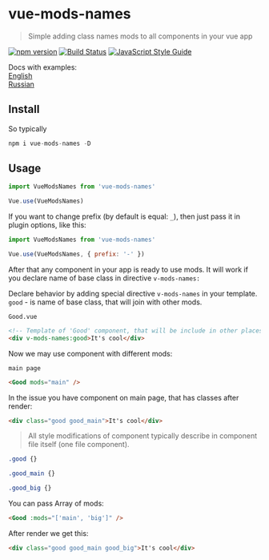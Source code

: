 # vue-mods-names
> Simple adding class names mods to all components in your vue app

[![npm version](https://badge.fury.io/js/vue-mods-names.svg)](https://badge.fury.io/js/vue-mods-names)
[![Build Status](https://travis-ci.org/RGRU/vue-mods-names.svg?branch=master)](https://travis-ci.org/RGRU/vue-mods-names)
[![JavaScript Style Guide](https://img.shields.io/badge/code_style-standard-brightgreen.svg)](https://standardjs.com)

Docs with examples:<br>
[English](https://rgru.github.io/vue-mods-names/#/)<br>
[Russian](https://rgru.github.io/vue-mods-names/#/ru/)

## Install

So typically

```js
npm i vue-mods-names -D
```

## Usage
```js
import VueModsNames from 'vue-mods-names'

Vue.use(VueModsNames)
```
If you want to change prefix (by default is equal: `_`), then just pass it in plugin options, like this:
```js
import VueModsNames from 'vue-mods-names'

Vue.use(VueModsNames, { prefix: '-' })
```
After that any component in your app is ready to use mods. It will work if you declare name of base class in directive `v-mods-names:`

Declare behavior by adding special directive `v-mods-names` in your template. `good` - is name of base class, that will join with other mods.

`Good.vue`
```html
<!-- Template of 'Good' component, that will be include in other places -->
<div v-mods-names:good>It's cool</div>
```

Now we may use component with different mods:

`main page`
```html
<Good mods="main" />
```

In the issue you have component on main page, that has classes after render:

```html
<div class="good good_main">It's cool</div>
```

> All style modifications of component typically describe in component file itself (one file component).

```css
.good {}

.good_main {}

.good_big {}
```

You can pass Array of mods:

```html
<Good :mods="['main', 'big']" />
```

After render we get this:

```html
<div class="good good_main good_big">It's cool</div>
```
